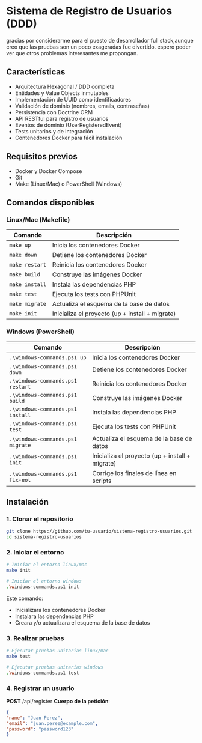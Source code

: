 # Sistema de Registro de Usuarios (DDD)

gracias por considerarme para el puesto de desarrollador full stack,aunque creo que las pruebas son un poco exageradas fue divertido. espero poder ver que otros problemas interesantes me propongan.

## Características

- Arquitectura Hexagonal / DDD completa
- Entidades y Value Objects inmutables
- Implementación de UUID como identificadores
- Validación de dominio (nombres, emails, contraseñas)
- Persistencia con Doctrine ORM
- API RESTful para registro de usuarios
- Eventos de dominio (UserRegisteredEvent)
- Tests unitarios y de integración
- Contenedores Docker para fácil instalación

## Requisitos previos

- Docker y Docker Compose
- Git
- Make (Linux/Mac) o PowerShell (Windows)
## Comandos disponibles

### Linux/Mac (Makefile)

| Comando | Descripción |
|---------|-------------|
| `make up` | Inicia los contenedores Docker |
| `make down` | Detiene los contenedores Docker |
| `make restart` | Reinicia los contenedores Docker |
| `make build` | Construye las imágenes Docker |
| `make install` | Instala las dependencias PHP |
| `make test` | Ejecuta los tests con PHPUnit |
| `make migrate` | Actualiza el esquema de la base de datos |
| `make init` | Inicializa el proyecto (up + install + migrate) |

### Windows (PowerShell)

| Comando | Descripción |
|---------|-------------|
| `.\windows-commands.ps1 up` | Inicia los contenedores Docker |
| `.\windows-commands.ps1 down` | Detiene los contenedores Docker |
| `.\windows-commands.ps1 restart` | Reinicia los contenedores Docker |
| `.\windows-commands.ps1 build` | Construye las imágenes Docker |
| `.\windows-commands.ps1 install` | Instala las dependencias PHP |
| `.\windows-commands.ps1 test` | Ejecuta los tests con PHPUnit |
| `.\windows-commands.ps1 migrate` | Actualiza el esquema de la base de datos |
| `.\windows-commands.ps1 init` | Inicializa el proyecto (up + install + migrate) |
| `.\windows-commands.ps1 fix-eol` | Corrige los finales de línea en scripts |


## Instalación

### 1. Clonar el repositorio

```bash
git clone https://github.com/tu-usuario/sistema-registro-usuarios.git
cd sistema-registro-usuarios
```

### 2. Iniciar el entorno

```bash
# Iniciar el entorno linux/mac
make init

# Iniciar el entorno windows
.\windows-commands.ps1 init
```
Este comando:
- Inicializara los contenedores Docker
- Instalara las dependencias PHP
- Creara y/o actualizara el esquema de la base de datos


### 3. Realizar pruebas

```bash
# Ejecutar pruebas unitarias linux/mac
make test

# Ejecutar pruebas unitarias windows
.\windows-commands.ps1 test
```
### 4. Registrar un usuario
**POST** /api/register
**Cuerpo de la petición**:

```json
{
"name": "Juan Perez",
"email": "juan.perez@example.com",
"password": "password123"
}
```





